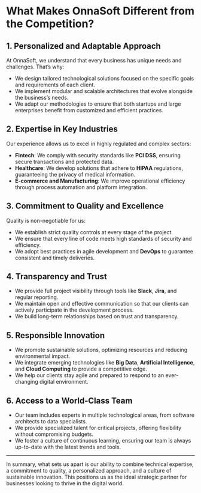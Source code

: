 # What Makes OnnaSoft Different from the Competition?

## **1. Personalized and Adaptable Approach**
At OnnaSoft, we understand that every business has unique needs and challenges. That’s why:
- We design tailored technological solutions focused on the specific goals and requirements of each client.
- We implement modular and scalable architectures that evolve alongside the business’s needs.
- We adapt our methodologies to ensure that both startups and large enterprises benefit from customized and efficient practices.

## **2. Expertise in Key Industries**
Our experience allows us to excel in highly regulated and complex sectors:
- **Fintech**: We comply with security standards like **PCI DSS**, ensuring secure transactions and protected data.
- **Healthcare**: We develop solutions that adhere to **HIPAA** regulations, guaranteeing the privacy of medical information.
- **E-commerce and Manufacturing**: We improve operational efficiency through process automation and platform integration.

## **3. Commitment to Quality and Excellence**
Quality is non-negotiable for us:
- We establish strict quality controls at every stage of the project.
- We ensure that every line of code meets high standards of security and efficiency.
- We adopt best practices in agile development and **DevOps** to guarantee consistent and timely deliveries.

## **4. Transparency and Trust**
- We provide full project visibility through tools like **Slack**, **Jira**, and regular reporting.
- We maintain open and effective communication so that our clients can actively participate in the development process.
- We build long-term relationships based on trust and transparency.

## **5. Responsible Innovation**
- We promote sustainable solutions, optimizing resources and reducing environmental impact.
- We integrate emerging technologies like **Big Data**, **Artificial Intelligence**, and **Cloud Computing** to provide a competitive edge.
- We help our clients stay agile and prepared to respond to an ever-changing digital environment.

## **6. Access to a World-Class Team**
- Our team includes experts in multiple technological areas, from software architects to data specialists.
- We provide specialized talent for critical projects, offering flexibility without compromising budgets.
- We foster a culture of continuous learning, ensuring our team is always up-to-date with the latest trends and tools.

---

In summary, what sets us apart is our ability to combine technical expertise, a commitment to quality, a personalized approach, and a culture of sustainable innovation. This positions us as the ideal strategic partner for businesses looking to thrive in the digital world.
